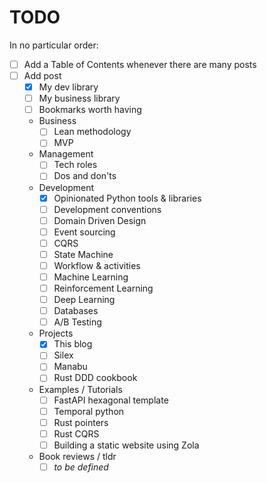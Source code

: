 # TODO

In no particular order:

- [ ] Add a Table of Contents whenever there are many posts
- [ ] Add post
  - [x] My dev library
  - [ ] My business library
  - [ ] Bookmarks worth having
  - Business
    - [ ] Lean methodology
    - [ ] MVP
  - Management
    - [ ] Tech roles
    - [ ] Dos and don'ts
  - Development
    - [x] Opinionated Python tools & libraries
    - [ ] Development conventions
    - [ ] Domain Driven Design
    - [ ] Event sourcing
    - [ ] CQRS
    - [ ] State Machine
    - [ ] Workflow & activities
    - [ ] Machine Learning
    - [ ] Reinforcement Learning
    - [ ] Deep Learning
    - [ ] Databases
    - [ ] A/B Testing
  - Projects
    - [x] This blog
    - [ ] Silex
    - [ ] Manabu
    - [ ] Rust DDD cookbook
  - Examples / Tutorials
    - [ ] FastAPI hexagonal template
    - [ ] Temporal python
    - [ ] Rust pointers
    - [ ] Rust CQRS
    - [ ] Building a static website using Zola
  - Book reviews / tldr
    - [ ] *to be defined*
